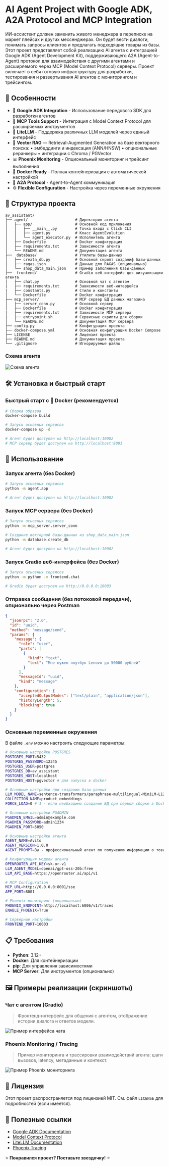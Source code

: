 # AI Agent Project with Google ADK, A2A Protocol and MCP Integration

ИИ-ассистент должен заменить живого менеджера в переписке на маркет плейсах и других мессенджерах. Он будет вести диалоги, понимать запросы клиентов и предлагать подходящие товары из базы.
Этот проект представляет собой реализацию AI агента с интеграцией Google ADK (Agent Development Kit), поддерживающего A2A (Agent-to-Agent) протокол для взаимодействия с другими агентами и расширяемого через MCP (Model Context Protocol) серверы. Проект включает в себя готовую инфраструктуру для разработки, тестирования и развертывания AI агентов с мониторингом и трейсингом.

## 🎯 Особенности

- 🤖 **Google ADK Integration** - Использование передового SDK для разработки агентов
- 🧩 **MCP Tools Support** - Интеграция с Model Context Protocol для расширяемых инструментов
- 🧠 **LiteLLM** - Поддержка различных LLM моделей через единый интерфейс
- 🧭 **Vector RAG** — Retrieval-Augmented Generation на базе векторного поиска:
	•	эмбеддинги и индексация (ANN/HNSW)
	•	опциональные реранкеры
	•	интеграции с Chroma / PGVector
- 📊 **Phoenix Monitoring** - Опциональный мониторинг и трейсинг выполнения
- 🐳 **Docker Ready** - Полная контейнеризация с автоматической настройкой
- 🔗 **A2A Protocol** - Agent-to-Agent коммуникация
- ⚙️ **Flexible Configuration** - Настройка через переменные окружения

## 📁 Структура проекта

```
av_assistant/
├── agent/                     # Директория агента
│   ├── app/                   # Основной код приложения
│   │   ├── __main__.py        # Точка входа с Click CLI
│   │   ├── agent.py           # Класс AgentEvolution
│   │   └── agent_executor.py  # Исполнитель агента
│   ├── Dockerfile             # Docker конфигурация
│   ├── requirements.txt       # Зависимости агента
│   └── README.md              # Документация агента
├──  database/                 # Утилиты базы-данных
│   ├── creata_db.py           # Основной скрипт созданиф базы-данных
|   ├── ragas.json             # Данные для RAGAS (опционально)
│   └── shop_data_main.json    # Пример заполнения базы-данных
├──  frontend/                 # Gradio веб-интерфейс для визуализации агента
│   ├── chat.py                # Основной чат с агентом
|   ├── requirements.txt       # Зависимости веб-интерфейса
|   ├── constants.py           # Стили и константы
│   └── Dockerfile             # Docker конфигурация
├── mcp_server/                # MCP сервер БД данных магазина
│   ├── server_conn.py         # Основной сервер
│   ├── Dockerfile             # Docker конфигурация
|   ├── requirements.txt       # Зависимости MCP сервера
|   ├── entrypoint.sh          # Сервисные скрипты для сборки
│   └── README.md              # Документация MCP сервера
├── config.py                  # Конфигурация проекта
├── docker-compose.yml         # Основная конфигурация Docker Compose
├── LICENSE                    # Лицензия проекта
├── README.md                  # Документация проекта
└── .gitignore                 # Игнорируемые файлы
```

### Схема агента

![Схема агента](agent.png "AI Agent")

## 🛠 Установка и быстрый старт

### Быстрый старт с 🐳 Docker (рекомендуется)

```bash
# Сборка образов
docker-compose build

# Запуск основных сервисов
docker-compose up -d

# Агент будет доступен на http://localhost:10002
# MCP сервер будет доступен на http://localhost:8001
```

## 🚀 Использование

### Запуск агента (без Docker)

```bash
# Запуск основных сервисов
python -m agent.app

# Агент будет доступен на http://localhost:10002
```

### Запуск MCP сервера (без Docker)

```bash
# Запуск основных сервисов
python -m mcp_server.server_conn

# Создание векторной базы-данных из shop_data_main.json
python -m database.create_db

# Агент будет доступен на http://localhost:10002
```

### Запуск Gradio веб-интерфейса (без Docker)

```bash
# Запуск основных сервисов
python -m python -m frontend.chat

# Gradio будет доступен на http://0.0.0.0:10003
```


### Отправка сообщения (без потоковой передачи), опционально через Postman
```json
{
  "jsonrpc": "2.0",
  "id": "uuid",
  "method": "message/send",
  "params": {
    "message": {
      "role": "user",
      "parts": [
        {
          "kind": "text",
          "text": "Мне нужен ноутбук Lenovo до 50000 рублей"
        }
      ],
      "messageId": "uuid",
      "kind": "message"
    },
    "configuration": {
      "acceptedOutputModes": ["text/plain", "application/json"],
      "historyLength": 5,
      "blocking": true
    }
  }
}
```


### Основные переменные окружения

В файле `.env` можно настроить следующие параметры:

```bash
# Основные настройки POSTGRES
POSTGRES_PORT=5432
POSTGRES_PASSWORD=12345
POSTGRES_USER=postgres
POSTGRES_DB=av_assistant
POSTGRES_HOST=localhost
POSTGRES_HOST=pgvector # для запуска в docker

# Основные настройки при создании базы-данных
LLM_MODEL_NAME=sentence-transformers/paraphrase-multilingual-MiniLM-L12-v2
COLLECTION_NAME=product_embeddings
FORCE_LOAD=0 # 1 - если необходимо создание БД при первой сборке в Docker

# Основные настройки PGADMIN
PGADMIN_EMAIL=admin@example.com
PGADMIN_PASSWORD=admin1234
PGADMIN_PORT=5050

# Основные настройки агента
AGENT_NAME=Avito
AGENT_VERSION=1.0.0
AGENT_PROMPT=Вы - профессиональный агент по получению информации о товарах из базы данных

# Конфигурация модели агента
OPENROUTER_API_KEY=sk-or-v1
LLM_AGENT_MODEL=openai/gpt-oss-20b:free
LLM_API_BASE=https://openrouter.ai/api/v1

# MCP Configuration
MCP_URL=http://0.0.0.0:8001/sse 
APP_PORT=8001

# Phoenix мониторинг (опционально)
PHOENIX_ENDPOINT=http://localhost:6006/v1/traces
ENABLE_PHOENIX=True

# Серверные настройки
FRONTEND_PORT=10003
```

## 📋 Требования

- **Python**: 3.12+
- **Docker**: Для контейнеризации
- **pip**: Для управления зависимостями
- **MCP Server**: Для инструментов (опционально)

## 🖼️ Примеры реализации (скриншоты)

### Чат с агентом (Gradio)
> Фронтенд-интерфейс для общения с агентом, отображение истории диалога и ответов модели.

![Пример интерфейса чата](chat.png "Интерфейс чата агента")

### Phoenix Monitoring / Tracing
> Пример мониторинга и трассировки взаимодействий агента: шаги вызовов, latency, метаданные и контекст.

![Пример Phoenix мониторинга](phoenix.png "Phoenix: трейсинг агента")

## 📄 Лицензия

Этот проект распространяется под лицензией MIT. См. файл `LICENSE` для подробностей (если имеется).

## 🔗 Полезные ссылки

- [Google ADK Documentation](https://developers.google.com/adk)
- [Model Context Protocol](https://modelcontextprotocol.io/)
- [LiteLLM Documentation](https://docs.litellm.ai/)
- [Phoenix Tracing](https://phoenix.arize.com/)

⭐ **Понравился проект? Поставьте звездочку!** ⭐ 